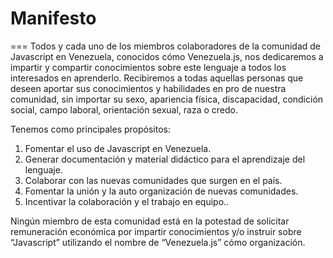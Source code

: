 # Manifesto
===
Todos y cada uno de los miembros colaboradores de la comunidad de Javascript en Venezuela, conocidos cómo Venezuela.js, nos dedicaremos a impartir y compartir conocimientos sobre este lenguaje a todos los interesados en aprenderlo. 
Recibiremos a todas aquellas personas que deseen aportar sus conocimientos y habilidades en pro de nuestra comunidad, sin importar su sexo, apariencia física, discapacidad, condición social, campo laboral, orientación sexual, raza o credo.

Tenemos como principales propósitos:

1. Fomentar el uso de Javascript en Venezuela.
2. Generar documentación y material didáctico para el aprendizaje del lenguaje.
3. Colaborar con las nuevas comunidades que surgen en el país.
4. Fomentar la unión y la auto organización de nuevas comunidades.
5. Incentivar la colaboración y el trabajo en equipo..


Ningún miembro de esta comunidad está en la potestad de solicitar remuneración económica por impartir conocimientos y/o instruir sobre “Javascript” utilizando el nombre de “Venezuela.js” cómo organización.
